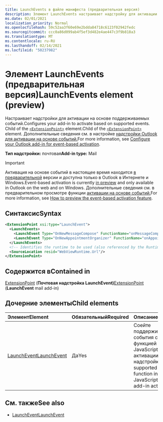 ```yaml
---
title: LaunchEvents в файле манифеста (предварительная версия)
description: Элемент LaunchEvents настраивает надстройку для активации на основе поддерживаемых событий.
ms.date: 02/01/2021
localization_priority: Normal
ms.openlocfilehash: 59c52aa3f60e69e2bdda84718c6123f02942fedc
ms.sourcegitcommit: ccc0a86d099ab4f5ef3d482e4ae447c3f9b818a3
ms.translationtype: MT
ms.contentlocale: ru-RU
ms.lasthandoff: 02/14/2021
ms.locfileid: "50237982"
---
```

# <a name="launchevents-element-preview"></a><span data-ttu-id="5c4a2-103">Элемент LaunchEvents (предварительная версия)</span><span class="sxs-lookup"><span data-stu-id="5c4a2-103">LaunchEvents element (preview)</span></span>

<span data-ttu-id="5c4a2-104">Настраивает надстройки для активации на основе поддерживаемых событий.</span><span class="sxs-lookup"><span data-stu-id="5c4a2-104">Configures your add-in to activate based on supported events.</span></span> <span data-ttu-id="5c4a2-105">Child of the [`<ExtensionPoint>`](extensionpoint.md) element.</span><span class="sxs-lookup"><span data-stu-id="5c4a2-105">Child of the [`<ExtensionPoint>`](extensionpoint.md) element.</span></span> <span data-ttu-id="5c4a2-106">Дополнительные сведения см. в настройке [надстройки Outlook для активации на основе событий.](../../outlook/autolaunch.md)</span><span class="sxs-lookup"><span data-stu-id="5c4a2-106">For more information, see [Configure your Outlook add-in for event-based activation](../../outlook/autolaunch.md).</span></span>

<span data-ttu-id="5c4a2-107">**Тип надстройки:** почтовая</span><span class="sxs-lookup"><span data-stu-id="5c4a2-107">**Add-in type:** Mail</span></span>

> [!IMPORTANT]
> <span data-ttu-id="5c4a2-108">Активация на основе событий в настоящее время находится [в предварительной](../../reference/objectmodel/preview-requirement-set/outlook-requirement-set-preview.md) версии и доступна только в Outlook в Интернете и Windows.</span><span class="sxs-lookup"><span data-stu-id="5c4a2-108">Event-based activation is currently [in preview](../../reference/objectmodel/preview-requirement-set/outlook-requirement-set-preview.md) and only available in Outlook on the web and on Windows.</span></span> <span data-ttu-id="5c4a2-109">Дополнительные сведения см. в предварительном просмотре функции [активации на основе событий.](../../outlook/autolaunch.md#how-to-preview-the-event-based-activation-feature)</span><span class="sxs-lookup"><span data-stu-id="5c4a2-109">For more information, see [How to preview the event-based activation feature](../../outlook/autolaunch.md#how-to-preview-the-event-based-activation-feature).</span></span>

## <a name="syntax"></a><span data-ttu-id="5c4a2-110">Синтаксис</span><span class="sxs-lookup"><span data-stu-id="5c4a2-110">Syntax</span></span>

```XML
<ExtensionPoint xsi:type="LaunchEvent">
  <LaunchEvents>
    <LaunchEvent Type="OnNewMessageCompose" FunctionName="onMessageComposeHandler"/>
    <LaunchEvent Type="OnNewAppointmentOrganizer" FunctionName="onAppointmentComposeHandler"/>
  </LaunchEvents>
  <!-- Identifies the runtime to be used (also referenced by the Runtime element). -->
  <SourceLocation resid="WebViewRuntime.Url"/>
</ExtensionPoint>
```

## <a name="contained-in"></a><span data-ttu-id="5c4a2-111">Содержится в</span><span class="sxs-lookup"><span data-stu-id="5c4a2-111">Contained in</span></span>

<span data-ttu-id="5c4a2-112">[ExtensionPoint](extensionpoint.md) (**Почтовая надстройка LaunchEvent)**</span><span class="sxs-lookup"><span data-stu-id="5c4a2-112">[ExtensionPoint](extensionpoint.md) (**LaunchEvent** mail add-in)</span></span>

## <a name="child-elements"></a><span data-ttu-id="5c4a2-113">Дочерние элементы</span><span class="sxs-lookup"><span data-stu-id="5c4a2-113">Child elements</span></span>

|  <span data-ttu-id="5c4a2-114">Элемент</span><span class="sxs-lookup"><span data-stu-id="5c4a2-114">Element</span></span> |  <span data-ttu-id="5c4a2-115">Обязательный</span><span class="sxs-lookup"><span data-stu-id="5c4a2-115">Required</span></span>  |  <span data-ttu-id="5c4a2-116">Описание</span><span class="sxs-lookup"><span data-stu-id="5c4a2-116">Description</span></span>  |
|:-----|:-----|:-----|
| [<span data-ttu-id="5c4a2-117">LaunchEvent</span><span class="sxs-lookup"><span data-stu-id="5c4a2-117">LaunchEvent</span></span>](launchevent.md) | <span data-ttu-id="5c4a2-118">Да</span><span class="sxs-lookup"><span data-stu-id="5c4a2-118">Yes</span></span> |  <span data-ttu-id="5c4a2-119">Соейте поддерживаемые события с его функцией в файле JavaScript для активации надстройки.</span><span class="sxs-lookup"><span data-stu-id="5c4a2-119">Map supported event to its function in the JavaScript file for add-in activation.</span></span> |

## <a name="see-also"></a><span data-ttu-id="5c4a2-120">См. также</span><span class="sxs-lookup"><span data-stu-id="5c4a2-120">See also</span></span>

- [<span data-ttu-id="5c4a2-121">LaunchEvent</span><span class="sxs-lookup"><span data-stu-id="5c4a2-121">LaunchEvent</span></span>](launchevent.md)
